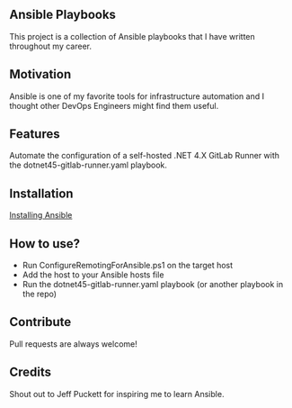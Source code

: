 ## Ansible Playbooks
This project is a collection of Ansible playbooks that I have written throughout my career. 

## Motivation
Ansible is one of my favorite tools for infrastructure automation and I thought other DevOps Engineers might find them useful.

## Features
Automate the configuration of a self-hosted .NET 4.X GitLab Runner with the dotnet45-gitlab-runner.yaml playbook.

## Installation
[Installing Ansible](https://docs.ansible.com/ansible/latest/installation_guide/intro_installation.html)

## How to use?
- Run ConfigureRemotingForAnsible.ps1 on the target host
- Add the host to your Ansible hosts file
- Run the dotnet45-gitlab-runner.yaml playbook (or another playbook in the repo)

## Contribute
Pull requests are always welcome!

## Credits
Shout out to Jeff Puckett for inspiring me to learn Ansible.
